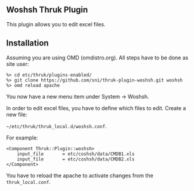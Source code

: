 ## Woshsh Thruk Plugin

This plugin allows you to edit excel files.

## Installation

Assuming you are using OMD (omdistro.org).
All steps have to be done as site user:

    %> cd etc/thruk/plugins-enabled/
    %> git clone https://github.com/sni/thruk-plugin-woshsh.git woshsh
    %> omd reload apache

You now have a new menu item under System -> Woshsh.

In order to edit excel files, you have to define which files to edit. Create a
new file:

`~/etc/thruk/thruk_local.d/woshsh.conf`.

For example:

    <Component Thruk::Plugin::woshsh>
        input_file       = etc/coshsh/data/CMDB1.xls
        input_file       = etc/coshsh/data/CMDB2.xls
    </Component>

You have to reload the apache to activate changes
from the `thruk_local.conf`.

